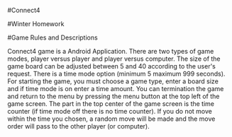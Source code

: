 #Connect4

#Winter Homework

#Game Rules and Descriptions

Connect4 game is a Android Application. There are two types of game modes, player versus player and player versus computer. The size of the game board can be adjusted between 5 and 40 according to the user's request. There is a time mode option (minimum 5 maximum 999 seconds). For starting the game, you must choose a game type, enter a board size and if time mode is on enter a time amount. You can termination the game and return to the menu by pressing the menu button at the top left of the game screen. The part in the top center of the game screen is the time counter (if time mode off there is no time counter). If you do not move within the time you chosen, a random move will be made and the move order will pass to the other player (or computer).
